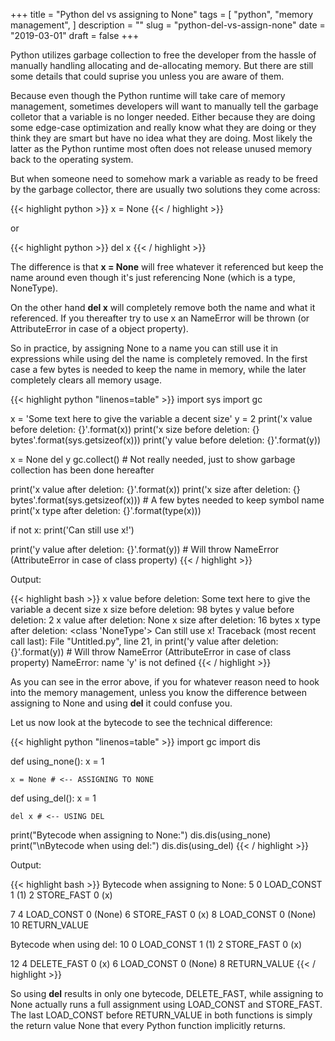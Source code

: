 +++
title = "Python del vs assigning to None"
tags = [
    "python",
    "memory management",
]
description = ""
slug = "python-del-vs-assign-none"
date = "2019-03-01"
draft = false
+++

Python utilizes garbage collection to free the developer from the hassle of manually handling allocating and de-allocating memory. But there are still some details that could suprise you unless you are aware of them.

Because even though the Python runtime will take care of memory management, sometimes developers will want to manually tell the garbage colletor that a variable is no longer needed. Either because they are doing some edge-case optimization and really know what they are doing or they think they are smart but have no idea what they are doing. Most likely the latter as the Python runtime most often does not release unused memory back to the operating system.

But when someone need to somehow mark a variable as ready to be freed by the garbage collector, there are usually two solutions they come across:

{{< highlight python >}}
x = None
{{< / highlight >}}

or

{{< highlight python >}}
del x
{{< / highlight >}}

The difference is that **x = None** will free whatever it referenced but keep the name around even though it's just referencing None (which is a type, NoneType).

On the other hand **del x** will completely remove both the name and what it referenced. If you thereafter try to use x an NameError will be thrown (or AttributeError in case of a object property).

So in practice, by assigning None to a name you can still use it in expressions while using del the name is completely removed. In the first case a few bytes is needed to keep the name in memory, while the later completely clears all memory usage.

{{< highlight python "linenos=table" >}}
import sys
import gc

x = 'Some text here to give the variable a decent size'
y = 2
print('x value before deletion: {}'.format(x))
print('x size before deletion: {} bytes'.format(sys.getsizeof(x)))
print('y value before deletion: {}'.format(y))

x = None
del y
gc.collect() # Not really needed, just to show garbage collection has been done hereafter

print('x value after deletion: {}'.format(x))
print('x size after deletion: {} bytes'.format(sys.getsizeof(x))) # A few bytes needed to keep symbol name
print('x type after deletion: {}'.format(type(x)))

if not x:
    print('Can still use x!')

print('y value after deletion: {}'.format(y)) # Will throw NameError (AttributeError in case of class property)
{{< / highlight >}}

Output:

{{< highlight bash >}}
x value before deletion: Some text here to give the variable a decent size
x size before deletion: 98 bytes
y value before deletion: 2
x value after deletion: None
x size after deletion: 16 bytes
x type after deletion: <class 'NoneType'>
Can still use x!
Traceback (most recent call last):
  File "Untitled.py", line 21, in <module>
    print('y value after deletion: {}'.format(y)) # Will throw NameError (AttributeError in case of class property)
NameError: name 'y' is not defined
{{< / highlight >}}

As you can see in the error above, if you for whatever reason need to hook into the memory management, unless you know the difference between assigning to None and using **del** it could confuse you.

Let us now look at the bytecode to see the technical difference:

{{< highlight python "linenos=table" >}}
import gc
import dis

def using_none():
	x = 1

	x = None # <-- ASSIGNING TO NONE

def using_del():
	x = 1

	del x # <-- USING DEL

print("Bytecode when assigning to None:")
dis.dis(using_none)
print("\nBytecode when using del:")
dis.dis(using_del)
{{< / highlight >}}

Output:

{{< highlight bash >}}
Bytecode when assigning to None:
  5           0 LOAD_CONST               1 (1)
              2 STORE_FAST               0 (x)

  7           4 LOAD_CONST               0 (None)
              6 STORE_FAST               0 (x)
              8 LOAD_CONST               0 (None)
             10 RETURN_VALUE

Bytecode when using del:
 10           0 LOAD_CONST               1 (1)
              2 STORE_FAST               0 (x)

 12           4 DELETE_FAST              0 (x)
              6 LOAD_CONST               0 (None)
              8 RETURN_VALUE
{{< / highlight >}}

So using **del** results in only one bytecode, DELETE_FAST, while assigning to None actually runs a full assignment using LOAD_CONST and STORE_FAST. The last LOAD_CONST before RETURN_VALUE in both functions is simply the return value None that every Python function implicitly returns.